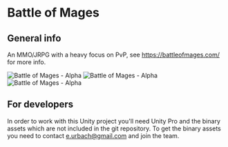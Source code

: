 Battle of Mages
====================

General info
---------------------

An MMO/JRPG with a heavy focus on PvP, see https://battleofmages.com/ for more info.

![Battle of Mages - Alpha](http://puu.sh/62fVO)
![Battle of Mages - Alpha](http://i.imgur.com/e6jBpc9.png)
![Battle of Mages - Alpha](http://puu.sh/6ieJt.jpg)

For developers
---------------------

In order to work with this Unity project you'll need Unity Pro and the binary assets which are not included in the git repository.
To get the binary assets you need to contact e.urbach@gmail.com and join the team.